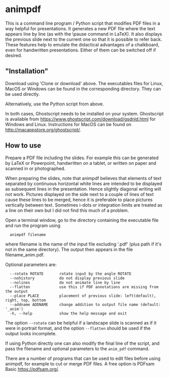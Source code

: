 # animpdf

This is a command line program / Python script that modifies PDF files in a way helpful for presentations. It generates a new PDF file where the text appears line by line (as with the \pause command in LaTeX). It also displays the previous slide next to the current one so that it is possible to refer back. These features help to emulate the didactical advantages of a chalkboard, even for handwritten presentations. Either of them can be switched off if desired.




## "Installation"

Download using 'Clone or download' above. The executables files for Linux, MacOS or Windows can be found in the corresponding directory. They can be used directly.

Alternatively, use the Python script from above. 

In both cases, Ghostscript needs to be installed on your system. Ghostscript is available from https://www.ghostscript.com/download/gsdnld.html for Windows and Linux. Instructions for MacOS can be found on http://macappstore.org/ghostscript/.



## How to use

Prepare a PDF file including the slides. For example this can be generated by LaTeX or Powerpoint, handwritten on a tablet, or written on paper and scanned in or photographed.

When preparing the slides, note that animpdf believes that elements of text separated by continuous horizontal white lines are intended to be displayed as subsequent lines in the presentation. Hence slightly diagonal writing will not work. Pictures displayed on the side next to a couple of lines of text cause these lines to be merged, hence it is preferable to place pictures vertically between text. Sometimes i-dots or integration limits are treated as a line on their own but I did not find this much of a problem.

Open a terminal window, go to the directory containing the executable file and run the program using

```
  animpdf filename
```

where filename is the name of the input file excluding '.pdf' (plus path if it's not in the same directory). The output then appears in the file filename_anim.pdf.

Optional parameters are:

```
  --rotate ROTATE       rotate input by the angle ROTATE
  --nohistory           do not display previous slide
  --nolines             do not animate line by line
  --flatten             use this if PDF annotations are missing from the output
  --place PLACE         placement of previous slide: left(default), right, top, bottom
  --addname ADDNAME     change addition to output file name (default: '_anim')
  -h, --help            show the help message and exit
```

The option ```--rotate``` can be helpful if a landscape slide is scanned as if it were in portrait format, and the option ```--flatten``` should be used if the output looks incomplete.

If using Python directly one can also modify the final line of the script, and pass the filename and optional parameters to the ```anim_pdf``` command.

There are a number of programs that can be used to edit files before using animpdf, for example to cut or merge PDF files. A free option is PDFsam Basic https://pdfsam.org/.

